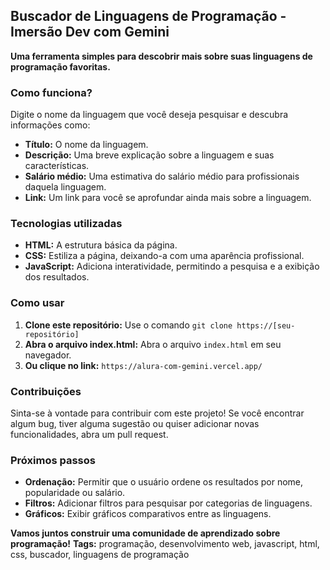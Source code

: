 ## Buscador de Linguagens de Programação - Imersão Dev com Gemini

**Uma ferramenta simples para descobrir mais sobre suas linguagens de programação favoritas.**

### Como funciona?
Digite o nome da linguagem que você deseja pesquisar e descubra informações como:

* **Título:** O nome da linguagem.
* **Descrição:** Uma breve explicação sobre a linguagem e suas características.
* **Salário médio:** Uma estimativa do salário médio para profissionais daquela linguagem.
* **Link:** Um link para você se aprofundar ainda mais sobre a linguagem.

### Tecnologias utilizadas
* **HTML:** A estrutura básica da página.
* **CSS:** Estiliza a página, deixando-a com uma aparência profissional.
* **JavaScript:** Adiciona interatividade, permitindo a pesquisa e a exibição dos resultados.

### Como usar
1. **Clone este repositório:** Use o comando `git clone https://[seu-repositório]`
2. **Abra o arquivo index.html:** Abra o arquivo `index.html` em seu navegador.
3. **Ou clique no link:** `https://alura-com-gemini.vercel.app/`

### Contribuições
Sinta-se à vontade para contribuir com este projeto! Se você encontrar algum bug, tiver alguma sugestão ou quiser adicionar novas funcionalidades, abra um pull request.

### Próximos passos
* **Ordenação:** Permitir que o usuário ordene os resultados por nome, popularidade ou salário.
* **Filtros:** Adicionar filtros para pesquisar por categorias de linguagens.
* **Gráficos:** Exibir gráficos comparativos entre as linguagens.

**Vamos juntos construir uma comunidade de aprendizado sobre programação!**
**Tags:** programação, desenvolvimento web, javascript, html, css, buscador, linguagens de programação
